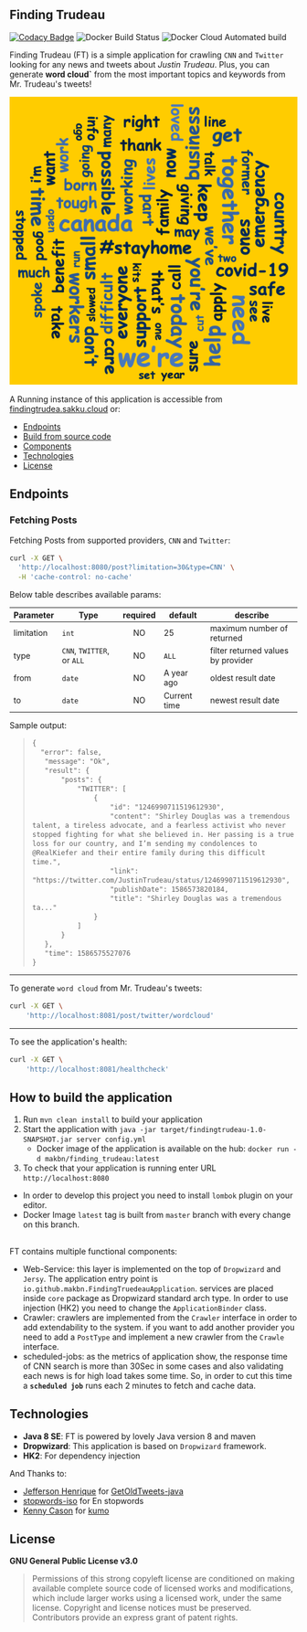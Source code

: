 ## Finding Trudeau
[![Codacy Badge](https://api.codacy.com/project/badge/Grade/90a7cc1b72d34f8cabcb58ee502d4ff5)](https://www.codacy.com/manual/makbn/finding_trudeau?utm_source=github.com&amp;utm_medium=referral&amp;utm_content=makbn/finding_trudeau&amp;utm_campaign=Badge_Grade)
![Docker Build Status](https://img.shields.io/docker/cloud/build/makbn/finding_trudeau)
![Docker Cloud Automated build](https://img.shields.io/docker/cloud/automated/makbn/finding_trudeau)

Finding Trudeau (FT) is a simple application for crawling `CNN` and `Twitter` looking for any news and tweets about *Justin Trudeau*. 
Plus, you can generate **word cloud`** from the most important topics and keywords from Mr. Trudeau's tweets!


[![example wordcloud output](https://github.com/makbn/finding_trudeau/raw/master/wcexample.png)](https://twitter.com/JustinTrudeau)

 
A Running instance of this application is accessible from [findingtrudea.sakku.cloud](https://findingtrudea.sakku.cloud) or:

 * [Endpoints](#endpoints)
 * [Build from source code](#how-to-build-the-application)
 * [Components](#components)
 * [Technologies](#technologies)
 * [License](#license)
   
   
## Endpoints
### Fetching Posts

Fetching Posts from supported providers, `CNN` and `Twitter`:

```sh
curl -X GET \
  'http://localhost:8080/post?limitation=30&type=CNN' \
  -H 'cache-control: no-cache'
```

Below table describes available params:

| Parameter      |   Type                    | required | default             | describe |
| ---------------| ------------------------- | :------: | ------------------- | -------------------------------------- |
| limitation     | `int`                     | NO       | 25                  | maximum number of returned             |
| type           | `CNN`, `TWITTER`, or `ALL`| NO       | `ALL`               | filter returned values by provider     |
| from           | `date`                    | NO       | A year ago          | oldest result date                     |
| to             | `date`                    | NO       | Current time        | newest result date                     |

Sample output:

> ```$xslt
> {
>   "error": false,
>    "message": "Ok",
>    "result": {
>        "posts": {
>            "TWITTER": [
>                {
>                    "id": "1246990711519612930",
>                    "content": "Shirley Douglas was a tremendous talent, a tireless advocate, and a fearless activist who never stopped fighting for what she believed in. Her passing is a true loss for our country, and I’m sending my condolences to @RealKiefer and their entire family during this difficult time.",
>                    "link": "https://twitter.com/JustinTrudeau/status/1246990711519612930",
>                    "publishDate": 1586573820184,
>                    "title": "Shirley Douglas was a tremendous ta..."
>                }
>            ]
>        }
>    },
>    "time": 1586575527076
> }
> ```

---

To generate `word cloud` from Mr. Trudeau's tweets:

```sh
curl -X GET \
    'http://localhost:8081/post/twitter/wordcloud'
```

---
To see the application's health:

```sh
curl -X GET \
    'http://localhost:8081/healthcheck'
```

## How to build the application

1. Run `mvn clean install` to build your application
2. Start the application with `java -jar target/findingtrudeau-1.0-SNAPSHOT.jar server config.yml`
    * Docker image of the application is available on the hub: `docker run -d makbn/finding_trudeau:latest` 
3. To check that your application is running enter URL `http://localhost:8080`

* In order to develop this project you need to install `lombok` plugin on your editor.
* Docker Image `latest` tag is built from `master` branch with every change on this branch.


##

FT contains multiple functional components:

 * Web-Service: this layer is implemented on the top of `Dropwizard` and `Jersy`. The application entry point is `io.github.makbn.FindingTruedeauApplication`. services are placed inside `core` package as Dropwizard standard arch type. In order to use injection (HK2) you need to change the `ApplicationBinder` class.
 * Crawler: crawlers are implemented from the `Crawler` interface in order to add extendability to the system. if you want to add another provider you need to add a `PostType` and implement a new crawler from the `Crawle` interface. 
 * scheduled-jobs: as the metrics of application show, the response time of CNN search is more than 30Sec in some cases and also validating each news is for high load takes some time. So, in order to cut this time a **`scheduled job`** runs each 2 minutes to fetch and cache data.


## Technologies
 * **Java 8 SE**: FT is powered by lovely Java version 8 and maven
 * **Dropwizard**: This application is based on `Dropwizard` framework.
 * **HK2**: For dependency injection
 
 And Thanks to:
 
 * [Jefferson Henrique](https://github.com/Jefferson-Henrique) for [GetOldTweets-java](https://github.com/Jefferson-Henrique/GetOldTweets-java)
 * [stopwords-iso](https://github.com/stopwords-iso) for En stopwords
 * [Kenny Cason](https://github.com/kennycason) for [kumo](https://github.com/kennycason/kumo)


## License

**GNU General Public License v3.0**

> Permissions of this strong copyleft license are conditioned on making available complete source code of licensed works and modifications, which include larger works using a licensed work, under the same license. Copyright and license notices must be preserved. Contributors provide an express grant of patent rights.

